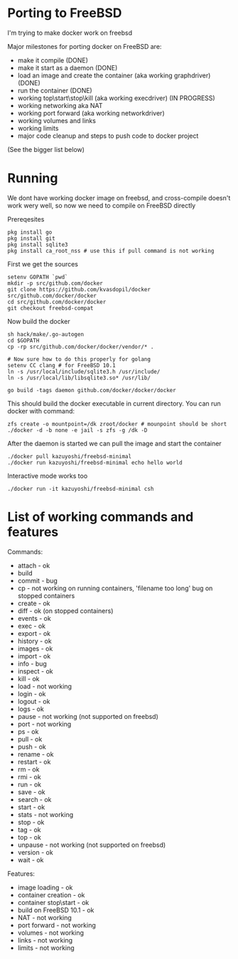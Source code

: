 # Porting to FreeBSD
I'm trying to make docker work on freebsd

Major milestones for porting docker on FreeBSD are:

* make it compile (DONE)
* make it start as a daemon (DONE)
* load an image and create the container (aka working graphdriver) (DONE)
* run the container (DONE)
* working top\start\stop\kill (aka working execdriver) (IN PROGRESS)
* working networking aka NAT
* working port forward (aka working networkdriver)
* working volumes and links
* working limits
* major code cleanup and steps to push code to docker project

(See the bigger list below)

# Running
We dont have working docker image on freebsd, and cross-compile doesn't work wery well, so now we need to compile on FreeBSD directly

Prereqesites

    pkg install go
    pkg install git
    pkg install sqlite3
    pkg install ca_root_nss # use this if pull command is not working

First we get the sources

    setenv GOPATH `pwd`
    mkdir -p src/github.com/docker    
    git clone https://github.com/kvasdopil/docker src/github.com/docker/docker
    cd src/github.com/docker/docker
    git checkout freebsd-compat
    
Now build the docker

    sh hack/make/.go-autogen
    cd $GOPATH
    cp -rp src/github.com/docker/docker/vendor/* .

    # Now sure how to do this properly for golang
    setenv CC clang # for FreeBSD 10.1
    ln -s /usr/local/include/sqlite3.h /usr/include/
    ln -s /usr/local/lib/libsqlite3.so* /usr/lib/

    go build -tags daemon github.com/docker/docker/docker

This should build the docker executable in current directory. You can run docker with command:
    
    zfs create -o mountpoint=/dk zroot/docker # mounpoint should be short
    ./docker -d -b none -e jail -s zfs -g /dk -D

After the daemon is started we can pull the image and start the container

    ./docker pull kazuyoshi/freebsd-minimal
    ./docker run kazuyoshi/freebsd-minimal echo hello world
   
Interactive mode works too

    ./docker run -it kazuyoshi/freebsd-minimal csh

# List of working commands and features

Commands:
* attach    - ok
* build
* commit    - bug
* cp        - not working on running containers, 'filename too long' bug on stopped containers
* create    - ok
* diff      - ok (on stopped containers)
* events    - ok
* exec      - ok
* export    - ok
* history   - ok
* images    - ok
* import    - ok
* info      - bug
* inspect   - ok
* kill      - ok
* load      - not working
* login     - ok
* logout    - ok
* logs      - ok
* pause     - not working (not supported on freebsd)
* port      - not working
* ps        - ok
* pull      - ok
* push      - ok
* rename    - ok
* restart   - ok
* rm        - ok
* rmi       - ok
* run       - ok
* save      - ok
* search    - ok
* start     - ok
* stats     - not working
* stop      - ok
* tag       - ok
* top       - ok
* unpause   - not working (not supported on freebsd)
* version   - ok
* wait      - ok

Features:
* image loading         - ok
* container creation    - ok
* container stop\start  - ok
* build on FreeBSD 10.1 - ok
* NAT                   - not working
* port forward          - not working
* volumes               - not working
* links                 - not working
* limits                - not working
